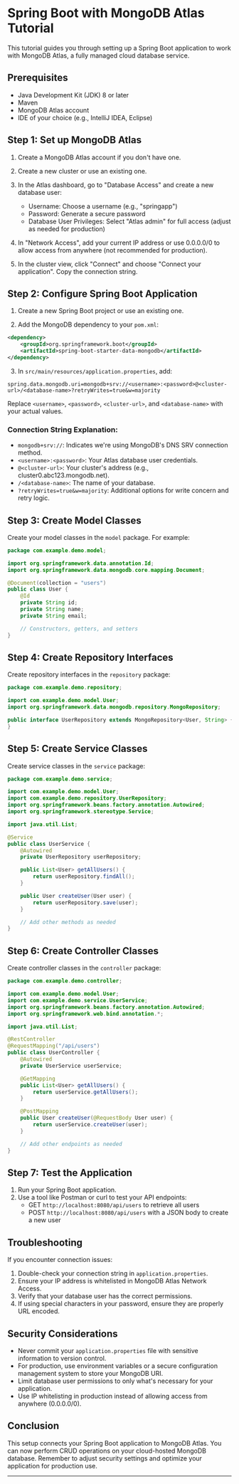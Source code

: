 # Spring Boot with MongoDB Atlas Tutorial

This tutorial guides you through setting up a Spring Boot application to work with MongoDB Atlas, a fully managed cloud database service.

## Prerequisites

- Java Development Kit (JDK) 8 or later
- Maven
- MongoDB Atlas account
- IDE of your choice (e.g., IntelliJ IDEA, Eclipse)

## Step 1: Set up MongoDB Atlas

1. Create a MongoDB Atlas account if you don't have one.
2. Create a new cluster or use an existing one.
3. In the Atlas dashboard, go to "Database Access" and create a new database user:

   - Username: Choose a username (e.g., "springapp")
   - Password: Generate a secure password
   - Database User Privileges: Select "Atlas admin" for full access (adjust as needed for production)

4. In "Network Access", add your current IP address or use 0.0.0.0/0 to allow access from anywhere (not recommended for production).

5. In the cluster view, click "Connect" and choose "Connect your application". Copy the connection string.

## Step 2: Configure Spring Boot Application

1. Create a new Spring Boot project or use an existing one.

2. Add the MongoDB dependency to your `pom.xml`:

```xml
<dependency>
    <groupId>org.springframework.boot</groupId>
    <artifactId>spring-boot-starter-data-mongodb</artifactId>
</dependency>
```

3. In `src/main/resources/application.properties`, add:

```properties
spring.data.mongodb.uri=mongodb+srv://<username>:<password>@<cluster-url>/<database-name>?retryWrites=true&w=majority
```

Replace `<username>`, `<password>`, `<cluster-url>`, and `<database-name>` with your actual values.

### Connection String Explanation:

- `mongodb+srv://`: Indicates we're using MongoDB's DNS SRV connection method.
- `<username>:<password>`: Your Atlas database user credentials.
- `@<cluster-url>`: Your cluster's address (e.g., cluster0.abc123.mongodb.net).
- `/<database-name>`: The name of your database.
- `?retryWrites=true&w=majority`: Additional options for write concern and retry logic.

## Step 3: Create Model Classes

Create your model classes in the `model` package. For example:

```java
package com.example.demo.model;

import org.springframework.data.annotation.Id;
import org.springframework.data.mongodb.core.mapping.Document;

@Document(collection = "users")
public class User {
    @Id
    private String id;
    private String name;
    private String email;

    // Constructors, getters, and setters
}
```

## Step 4: Create Repository Interfaces

Create repository interfaces in the `repository` package:

```java
package com.example.demo.repository;

import com.example.demo.model.User;
import org.springframework.data.mongodb.repository.MongoRepository;

public interface UserRepository extends MongoRepository<User, String> {
}
```

## Step 5: Create Service Classes

Create service classes in the `service` package:

```java
package com.example.demo.service;

import com.example.demo.model.User;
import com.example.demo.repository.UserRepository;
import org.springframework.beans.factory.annotation.Autowired;
import org.springframework.stereotype.Service;

import java.util.List;

@Service
public class UserService {
    @Autowired
    private UserRepository userRepository;

    public List<User> getAllUsers() {
        return userRepository.findAll();
    }

    public User createUser(User user) {
        return userRepository.save(user);
    }

    // Add other methods as needed
}
```

## Step 6: Create Controller Classes

Create controller classes in the `controller` package:

```java
package com.example.demo.controller;

import com.example.demo.model.User;
import com.example.demo.service.UserService;
import org.springframework.beans.factory.annotation.Autowired;
import org.springframework.web.bind.annotation.*;

import java.util.List;

@RestController
@RequestMapping("/api/users")
public class UserController {
    @Autowired
    private UserService userService;

    @GetMapping
    public List<User> getAllUsers() {
        return userService.getAllUsers();
    }

    @PostMapping
    public User createUser(@RequestBody User user) {
        return userService.createUser(user);
    }

    // Add other endpoints as needed
}
```

## Step 7: Test the Application

1. Run your Spring Boot application.
2. Use a tool like Postman or curl to test your API endpoints:
   - GET `http://localhost:8080/api/users` to retrieve all users
   - POST `http://localhost:8080/api/users` with a JSON body to create a new user

## Troubleshooting

If you encounter connection issues:

1. Double-check your connection string in `application.properties`.
2. Ensure your IP address is whitelisted in MongoDB Atlas Network Access.
3. Verify that your database user has the correct permissions.
4. If using special characters in your password, ensure they are properly URL encoded.

## Security Considerations

- Never commit your `application.properties` file with sensitive information to version control.
- For production, use environment variables or a secure configuration management system to store your MongoDB URI.
- Limit database user permissions to only what's necessary for your application.
- Use IP whitelisting in production instead of allowing access from anywhere (0.0.0.0/0).

## Conclusion

This setup connects your Spring Boot application to MongoDB Atlas. You can now perform CRUD operations on your cloud-hosted MongoDB database. Remember to adjust security settings and optimize your application for production use.

---
